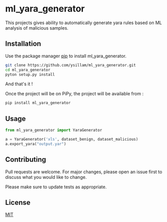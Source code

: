 # ml_yara_generator
This projects gives ability to automatically generate yara rules based on ML analysis of malicious samples.

## Installation

Use the package manager [pip](https://pip.pypa.io/en/stable/) to install ml_yara_generator.


```bash
git clone https://github.com/ysillam/ml_yara_generator.git
cd ml_yara_generator
pyton setup.py install
```
And that's it !

Once the project will be on PiPy, the project will be available from :

```bash
pip install ml_yara_generator
```

## Usage

```python
from ml_yara_generator import YaraGenerator

a = YaraGenerator('xls', dataset_benign, dataset_malicious)
a.export_yara("output.yar")
```

## Contributing
Pull requests are welcome. For major changes, please open an issue first to discuss what you would like to change.

Please make sure to update tests as appropriate.

## License
[MIT](https://choosealicense.com/licenses/mit/)
